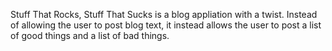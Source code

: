 Stuff That Rocks, Stuff That Sucks is a blog appliation with a twist. Instead of allowing the user to post blog text, it instead allows the user to post a list of good things and a list of bad things.
